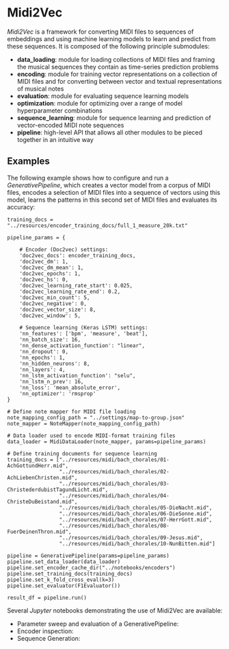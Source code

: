 # Midi2Vec
*Midi2Vec* is a framework for converting MIDI files to sequences of embeddings and using machine learning models to learn and predict from these sequences. It is composed of the following principle submodules:


* **data_loading**: module for loading collections of MIDI files and framing the musical sequences they contain as time-series prediction problems
* **encoding**: module for training vector representations on a collection of MIDI files and for converting between vector and textual representations of musical notes
* **evaluation**: module for evaluating sequence learning models
* **optimization**: module for optimizing over a range of model hyperparameter combinations 
* **sequence_learning**: module for sequence learning and prediction of vector-encoded MIDI note sequences
* **pipeline**: high-level API that allows all other modules to be pieced together in an intuitive way

## Examples

The following example shows how to configure and run a *GenerativePipeline*, which creates a vector model from a corpus of MIDI files, encodes a selection of MIDI files into a sequence of vectors using this model, learns the patterns in this second set of MIDI files and evaluates its accuracy:

```
training_docs = "../resources/encoder_training_docs/full_1_measure_20k.txt"

pipeline_params = {

    # Encoder (Doc2vec) settings:
    'doc2vec_docs': encoder_training_docs,
    'doc2vec_dm': 1,
    'doc2vec_dm_mean': 1,
    'doc2vec_epochs': 1,
    'doc2vec_hs': 0,
    'doc2vec_learning_rate_start': 0.025,
    'doc2vec_learning_rate_end': 0.2,
    'doc2vec_min_count': 5,
    'doc2vec_negative': 0,
    'doc2vec_vector_size': 8,
    'doc2vec_window': 5,

    # Sequence learning (Keras LSTM) settings:
    'nn_features': ['bpm', 'measure', 'beat'],
    'nn_batch_size': 16,
    'nn_dense_activation_function': "linear",
    'nn_dropout': 0,
    'nn_epochs': 1,
    'nn_hidden_neurons': 8,
    'nn_layers': 4,
    'nn_lstm_activation_function': "selu",
    'nn_lstm_n_prev': 16,
    'nn_loss': 'mean_absolute_error',
    'nn_optimizer': 'rmsprop'
}

# Define note mapper for MIDI file loading
note_mapping_config_path = "../settings/map-to-group.json"
note_mapper = NoteMapper(note_mapping_config_path)

# Data loader used to encode MIDI-format training files
data_loader = MidiDataLoader(note_mapper, params=pipeline_params)

# Define training documents for sequence learning
training_docs = ["../resources/midi/bach_chorales/01-AchGottundHerr.mid",
                 "../resources/midi/bach_chorales/02-AchLiebenChristen.mid",
                 "../resources/midi/bach_chorales/03-ChristederdubistTagundLicht.mid",
                 "../resources/midi/bach_chorales/04-ChristeDuBeistand.mid",
                 "../resources/midi/bach_chorales/05-DieNacht.mid",
                 "../resources/midi/bach_chorales/06-DieSonne.mid",
                 "../resources/midi/bach_chorales/07-HerrGott.mid",
                 "../resources/midi/bach_chorales/08-FuerDeinenThron.mid",
                 "../resources/midi/bach_chorales/09-Jesus.mid",
                 "../resources/midi/bach_chorales/10-NunBitten.mid"]

pipeline = GenerativePipeline(params=pipeline_params)
pipeline.set_data_loader(data_loader)
pipeline.set_encoder_cache_dir("../notebooks/encoders")
pipeline.set_training_docs(training_docs)
pipeline.set_k_fold_cross_eval(k=3)
pipeline.set_evaluator(F1Evaluator())

result_df = pipeline.run()
```



Several *Jupyter* notebooks demonstrating the use of Midi2Vec are available:

* Parameter sweep and evaluation of a GenerativePipeline: 
* Encoder inspection: 
* Sequence Generation: 